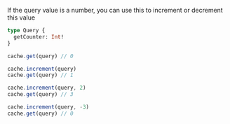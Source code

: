 If the query value is a number, you can use this to increment or decrement this value

```graphql
type Query {
  getCounter: Int!
}
```

```javascript
cache.get(query) // 0

cache.increment(query)
cache.get(query) // 1

cache.increment(query, 2)
cache.get(query) // 3

cache.increment(query, -3)
cache.get(query) // 0
```
